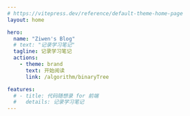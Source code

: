```yaml
---
# https://vitepress.dev/reference/default-theme-home-page
layout: home

hero:
  name: "Ziwen's Blog"
  # text: "记录学习笔记"
  tagline: 记录学习笔记
  actions:
    - theme: brand
      text: 开始阅读
      link: /algorithm/binaryTree

features:
  # - title: 代码随想录 for 前端
  #   details: 记录学习笔记
---
```

